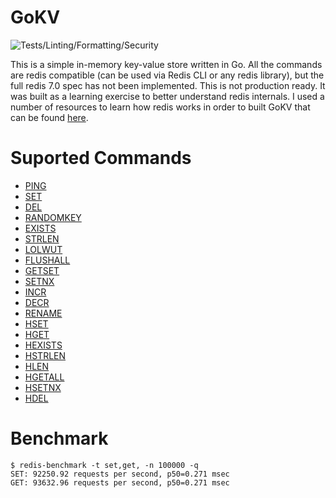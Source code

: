 # GoKV
![Tests/Linting/Formatting/Security](https://github.com/idugan100/GoKV/actions/workflows/main.yml/badge.svg)


This is a simple in-memory key-value store written in Go. All the commands are redis compatible (can be used via Redis CLI or any redis library), but the full redis 7.0 spec has not been implemented. This is not production ready. It was built as a learning exercise to better understand redis internals. I used a number of resources to learn how redis works in order to built GoKV that can be found [here](./Resources.MD).

# Suported Commands
- [PING](https://redis.io/docs/latest/commands/ping/)
- [SET](https://redis.io/docs/latest/commands/set/)
- [DEL](https://redis.io/docs/latest/commands/del/)
- [RANDOMKEY](https://redis.io/docs/latest/commands/randkey/)
- [EXISTS](https://redis.io/docs/latest/commands/exists/)
- [STRLEN](https://redis.io/docs/latest/commands/strlen/)
- [LOLWUT](https://redis.io/docs/latest/commands/lolwut/)
- [FLUSHALL](https://redis.io/docs/latest/commands/flushall/)
- [GETSET](https://redis.io/docs/latest/commands/getset/)
- [SETNX](https://redis.io/docs/latest/commands/setnx/)
- [INCR](https://redis.io/docs/latest/commands/incr/)
- [DECR](https://redis.io/docs/latest/commands/decr/)
- [RENAME](https://redis.io/docs/latest/commands/rename/)
- [HSET](https://redis.io/docs/latest/commands/hset/)
- [HGET](https://redis.io/docs/latest/commands/hget/)
- [HEXISTS](https://redis.io/docs/latest/commands/hexists/)
- [HSTRLEN](https://redis.io/docs/latest/commands/hstrlen/)
- [HLEN](https://redis.io/docs/latest/commands/hlen/)
- [HGETALL](https://redis.io/docs/latest/commands/hgetall/)
- [HSETNX](https://redis.io/docs/latest/commands/hsetnx/)
- [HDEL](https://redis.io/docs/latest/commands/hdel/)


# Benchmark
```
$ redis-benchmark -t set,get, -n 100000 -q                                                                                                                               
SET: 92250.92 requests per second, p50=0.271 msec
GET: 93632.96 requests per second, p50=0.271 msec  
```
